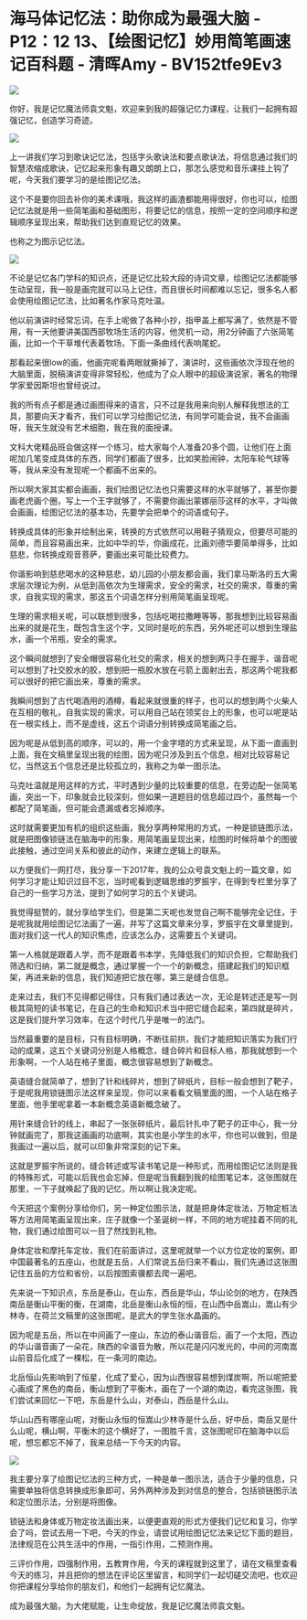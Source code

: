 # 海马体记忆法：助你成为最强大脑 - P12：12 13、【绘图记忆】妙用简笔画速记百科题 - 清晖Amy - BV152tfe9Ev3

![](img/006094e8d22038799baec717636a2e57_0.png)

你好，我是记忆魔法师袁文魁，欢迎来到我的超强记忆力课程，让我们一起拥有超强记忆，创造学习奇迹。

![](img/006094e8d22038799baec717636a2e57_2.png)

上一讲我们学习到歌诀记忆法，包括字头歌诀法和要点歌诀法，将信息通过我们的智慧浓缩成歌诀，记忆起来形象有趣又朗朗上口，那怎么感觉和音乐课挂上钩了呢，今天我们要学习的是绘图记忆法。

这个不是要你回去补你的美术课哦，我这样的画渣都能用得很好，你也可以，绘图记忆法就是用一些简笔画和基础图形，将要记忆的信息，按照一定的空间顺序和逻辑顺序呈现出来，帮助我们达到直观记忆的效果。

也称之为图示记忆法。

![](img/006094e8d22038799baec717636a2e57_4.png)

不论是记忆各门学科的知识点，还是记忆比较大段的诗词文章，绘图记忆法都能够生动呈现，我一般是画完就可以马上记住，而且很长时间都难以忘记，很多名人都会使用绘图记忆法，比如著名作家马克吐温。

他以前演讲时经常忘词，在手上呢做了各种小抄，指甲盖上都写满了，依然是不管用，有一天他要讲美国西部牧场生活的内容，他灵机一动，用2分钟画了六张简笔画，比如一个干草堆代表着牧场，下面一条曲线代表响尾蛇。

那看起来很low的画，他画完呢看两眼就撕掉了，演讲时，这些画依次浮现在他的大脑里面，脱稿演讲变得非常轻松，他成为了众人眼中的超级演说家，著名的物理学家爱因斯坦也曾经说过。

我的所有点子都是通过画图得来的语言，只不过是我用来向别人解释我想法的工具，那要向天才看齐，我们可以学习绘图记忆法，有同学可能会说，我不会画画呀，我天生就没有艺术细胞，我在我的面授课。

文科大佬精品班会做这样一个练习，给大家每个人准备20多个圆，让他们在上面呢加几笔变成具体的东西，同学们都画了很多，比如笑脸闹钟，太阳车轮气球等等，我从来没有发现呢一个都画不出来的。

所以啊大家其实都会画画，我们绘图记忆法也只需要这样的水平就够了，甚至你要画老虎画个圈，写上一个王字就够了，不需要你画出蒙娜丽莎这样的水平，才叫做会画画，绘图记忆法的基本功，先要学会把单个的词语或句子。

转换成具体的形象并绘制出来，转换的方式依然可以用鞋子猜观众，但要尽可能的简单，而且容易画出来，比如中华的华，你画成花，比画刘德华要简单得多，比如慈悲，你转换成观音菩萨，要画出来可能比较费力。

你谐影响到慈悲喝水的这种慈悲，幼儿园的小朋友都会画，我们拿马斯洛的五大需求层次理论为例，从低到高依次为生理需求，安全的需求，社交的需求，尊重的需求，自我实现的需求，那这五个词语怎样分别用简笔画呈现呢。

生理的需求相关呢，可以联想到很多，包括吃喝拉撒睡等等，那我想到比较容易画出来的就是花生，既包含生这个字，又同时是吃的东西，另外呢还可以想到生理盐水，画一个吊瓶，安全的需求。

这个瞬间就想到了安全帽很容易化社交的需求，相关的想到两只手在握手，谐音呢可以想到了社交胶水的胶，想到把一瓶胶水放在弓箭上面射出去，那这两个呢我都可以很好的把它画出来，尊重的需求。

我瞬间想到了古代喝酒用的酒樽，看起来就很重的样子，也可以的想到两个火柴人在互相的敬礼，自我实现的需求，可以用自己站在领奖台上的形象，也可以呢是站在一根实线上，而不是虚线，这五个词语分别转换成简笔画之后。

因为呢是从低到高的顺序，可以的，用一个金字塔的方式来呈现，从下面一直画到上面，我在文稿里呈现出我的绘图，因为呢只涉及到五个信息，相对比较容易记忆，当然这五个信息还是比较孤立的，我称之为单一图示法。

马克吐温就是用这样的方式，平时遇到少量的比较重要的信息，在旁边配一张简笔画，突出一下，印象就会比较深刻，但如果一道题目的信息超过四个，虽然每一个都配了简笔画，但可能会遗漏或者忘掉顺序。

这时就需要更加有机的组织这些画，我分享两种常用的方式，一种是锁链图示法，就是把图像锁链法在脑海中的形象，用简笔画呈现出来，绘图的时候将单个的图彼此接触，通过空间关系和彼此的动作，来建立逻辑上的联系。

以方便我们一网打尽，我分享一下2017年，我的公众号袁文魁上的一篇文章，如何学习才能让知识过目不忘，当时呢看到逻辑思维的罗振宇，在得到专栏里分享了自己的一些学习方法，提到了如何学习的五个关键词。

我觉得挺赞的，就分享给学生们，但是第二天呢也发觉自己啊不能够完全记住，于是呢我就用绘图记忆法画了一遍，并写了这篇文章来分享，罗振宇在文章里提到，面对我们这一代人的知识焦虑，应该怎么办，这需要五个关键词。

第一人格就是跟着人学，而不是跟着书本学，先降低我们的知识负担，它帮助我们筛选和归纳，第二就是概念，通过掌握一个一个的新概念，搭建起我们的知识框架，再进来新的信息，我们知道把它放在哪，第三是缝合信息。

走来过去，我们不见得都记得住，只有我们通过表达一次，无论是转述还是写一则极其简短的读书笔记，在自己的生命和知识术当中把它缝合起来，第四就是碎片，这是我们提升学习效率，在这个时代几乎是唯一的法门。

当然最重要的是目标，只有目标明确，不断往前拱，我们才能把知识落实为我们行动的成果，这五个关键词分别是人格概念，缝合碎片和目标人格，那我就想到一个形象啊，一个人站在格子里面，概念很容易想到了新概念。

英语缝合就简单了，想到了针和线碎片，想到了碎纸片，目标一般会想到了靶子，于是呢我用锁链图示法这样来呈现，你可以来看看文稿里面的图，一个人站在格子里面，他手里呢拿着一本新概念英语新概念破了。

用针来缝合针的线上，串起了一张张碎纸片，最后针扎中了靶子的正中心，我一分钟就画完了，那我这画画的功底啊，其实也是小学生的水平，你也可以做到，但是我画过一遍以后，就可以印象非常深刻的记下来。

这就是罗振宇所说的，缝合转述或写读书笔记是一种形式，而用绘图记忆法则是我的特殊形式，可能以后我也会忘掉，但是呢当我翻到我的绘图笔记本，这张图就在那里，一下子就唤起了我的记忆，所以啊让我决定呢。

今天把这个案例分享给你们，另一种定位图示法，就是把身体定妆法，万物定桩法等方法用简笔画呈现出来，庄子就像一个圣诞树一样，不同的地方呢挂着不同的礼物，我们通过绘图可以一目了然找到礼物。

身体定妆和摩托车定妆，我们在前面讲过，这里呢就举一个以方位定妆的案例，即中国最著名的五座山，也就是五岳，人们常说五岳归来不看山，我们先通过这张图记住五岳的方位和省份，以后按图索骥都去爬一遍吧。

先来说一下知识点，东岳是泰山，在山东，西岳是华山，华山论剑的地方，在陕西南岳是衡山平衡的衡，在湖南，北岳是衡山永恒的恒，在山西中岳嵩山，嵩山有少林寺，在荷兰文稿里的这张图呢，是武大的学生张水晶画的。

因为呢是五岳，所以在中间画了一座山，东边的泰山谐音后，画了一个太阳，西边的华山谐音画了一朵花，陕西的伞谐音为散，所以花是闪闪发光的，中间的河南嵩山前音后化成了一棵松，在一条河的南边。

北岳恒山先影响到了恒星，化成了爱心，因为山西很容易想到煤炭啊，所以呢把爱心画成了黑色的南岳，衡山想到了平衡木，画在了一个湖的南边，看完这张图，我们尝试来回忆一下吧，东岳是什么山，对泰山，西岳是什么山。

华山山西有哪座山呢，对衡山永恒的恒嵩山少林寺是什么岳，好中岳，南岳又是什么山呢，横山啊，平衡木的这个横好了，一图胜千言，这张图呢印在脑海中以后呢，想忘都忘不掉了，我来总结一下今天的内容。



![](img/006094e8d22038799baec717636a2e57_6.png)

我主要分享了绘图记忆法的三种方式，一种是单一图示法，适合于少量的信息，只需要单独将信息转换成形象即可，另外两种涉及到对信息的整合，包括锁链图示法和定位图示法，分别是将图像。

锁链法和身体或万物定妆法画出来，以便更直观的形式方便我们记忆和复习，你学会了吗，尝试去用一下吧，今天的作业，请尝试用绘图记忆法来记忆下面的题目，法律规范在公共生活中的作用，一指引作用，二预测作用。

三评价作用，四强制作用，五教育作用，今天的课程就到这里了，请在文稿里查看今天的练习，并且把你的想法在评论区里留言，和同学们一起切磋交流吧，也欢迎你把课程分享给你的朋友们，和他们一起拥有记忆魔法。

成为最强大脑，为大佬赋能，让生命绽放，我是记忆魔法师袁文魁。